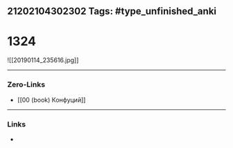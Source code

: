 21202104302302
Tags: #type_unfinished_anki
---
# 1324

![[20190114_235616.jpg]]

---
### Zero-Links
- [[00 (book) Конфуций]]
---
### Links
-